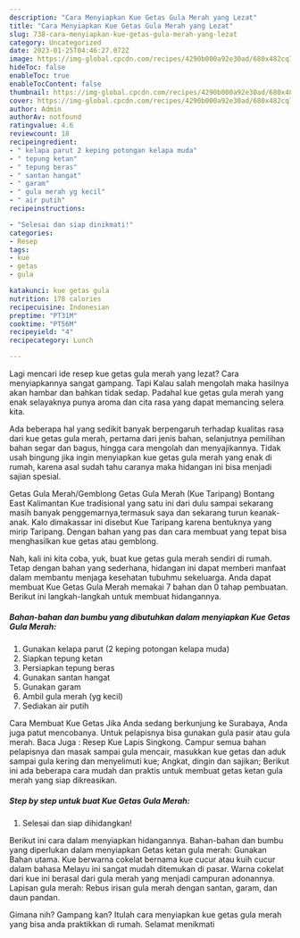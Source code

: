 ```yaml
---
description: "Cara Menyiapkan Kue Getas Gula Merah yang Lezat"
title: "Cara Menyiapkan Kue Getas Gula Merah yang Lezat"
slug: 738-cara-menyiapkan-kue-getas-gula-merah-yang-lezat
category: Uncategorized
date: 2023-01-25T04:46:27.072Z
image: https://img-global.cpcdn.com/recipes/4290b000a92e30ad/680x482cq70/kue-getas-gula-merah-foto-resep-utama.jpg
hideToc: false
enableToc: true
enableTocContent: false
thumbnail: https://img-global.cpcdn.com/recipes/4290b000a92e30ad/680x482cq70/kue-getas-gula-merah-foto-resep-utama.jpg
cover: https://img-global.cpcdn.com/recipes/4290b000a92e30ad/680x482cq70/kue-getas-gula-merah-foto-resep-utama.jpg
author: Admin
authorAv: notfound
ratingvalue: 4.6
reviewcount: 18
recipeingredient:
- " kelapa parut 2 keping potongan kelapa muda"
- " tepung ketan"
- " tepung beras"
- " santan hangat"
- " garam"
- " gula merah yg kecil"
- " air putih"
recipeinstructions:

- "Selesai dan siap dinikmati!"
categories:
- Resep
tags:
- kue
- getas
- gula

katakunci: kue getas gula 
nutrition: 178 calories
recipecuisine: Indonesian
preptime: "PT31M"
cooktime: "PT56M"
recipeyield: "4"
recipecategory: Lunch

---
```



Lagi mencari ide resep kue getas gula merah yang lezat? Cara menyiapkannya sangat gampang. Tapi Kalau salah mengolah maka hasilnya akan hambar dan bahkan tidak sedap. Padahal kue getas gula merah yang enak selayaknya punya aroma dan cita rasa yang dapat memancing selera kita.


Ada beberapa hal yang sedikit banyak berpengaruh terhadap kualitas rasa dari kue getas gula merah, pertama dari jenis bahan, selanjutnya pemilihan bahan segar dan bagus, hingga cara mengolah dan menyajikannya. Tidak usah bingung jika ingin menyiapkan kue getas gula merah yang enak di rumah, karena asal sudah tahu caranya maka hidangan ini bisa menjadi sajian spesial.

Getas Gula Merah/Gemblong Getas Gula Merah (Kue Taripang) Bontang East Kalimantan Kue tradisional yang satu ini dari dulu sampai sekarang masih banyak penggemarnya,termasuk saya dan sekarang turun keanak-anak. Kalo dimakassar ini disebut Kue Taripang karena bentuknya yang mirip Taripang. Dengan bahan yang pas dan cara membuat yang tepat bisa menghasilkan kue getas atau gemblong.


Nah, kali ini kita coba, yuk, buat kue getas gula merah sendiri di rumah. Tetap dengan bahan yang sederhana, hidangan ini dapat memberi manfaat dalam membantu menjaga kesehatan tubuhmu sekeluarga. Anda dapat membuat Kue Getas Gula Merah memakai 7 bahan dan 0 tahap pembuatan. Berikut ini langkah-langkah untuk membuat hidangannya.

<!--inarticleads1-->

##### Bahan-bahan dan bumbu yang dibutuhkan dalam menyiapkan Kue Getas Gula Merah:

1. Gunakan  kelapa parut (2 keping potongan kelapa muda)
1. Siapkan  tepung ketan
1. Persiapkan  tepung beras
1. Gunakan  santan hangat
1. Gunakan  garam
1. Ambil  gula merah (yg kecil)
1. Sediakan  air putih


Cara Membuat Kue Getas Jika Anda sedang berkunjung ke Surabaya, Anda juga patut mencobanya. Untuk pelapisnya bisa gunakan gula pasir atau gula merah. Baca Juga : Resep Kue Lapis Singkong. Campur semua bahan pelapisnya dan masak sampai gula mencair, masukkan kue getas dan aduk sampai gula kering dan menyelimuti kue; Angkat, dingin dan sajikan; Berikut ini ada beberapa cara mudah dan praktis untuk membuat getas ketan gula merah yang siap dikreasikan. 

<!--inarticleads2-->

##### Step by step untuk buat Kue Getas Gula Merah:


1. Selesai dan siap dihidangkan!

Berikut ini cara dalam menyiapkan hidangannya. Bahan-bahan dan bumbu yang diperlukan dalam menyiapkan Getas ketan gula merah: Gunakan Bahan utama. Kue berwarna cokelat bernama kue cucur atau kuih cucur dalam bahasa Melayu ini sangat mudah ditemukan di pasar. Warna cokelat dari kue ini berasal dari gula merah yang menjadi campuran adonannya. Lapisan gula merah: Rebus irisan gula merah dengan santan, garam, dan daun pandan. 

Gimana nih? Gampang kan? Itulah cara menyiapkan kue getas gula merah yang bisa anda praktikkan di rumah. Selamat menikmati
